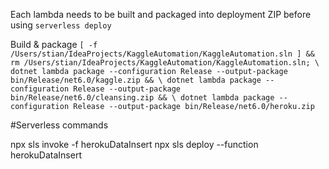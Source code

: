 Each lambda needs to be built and packaged into deployment ZIP before using `serverless deploy`

Build & package
`[ -f /Users/stian/IdeaProjects/KaggleAutomation/KaggleAutomation.sln ] && rm /Users/stian/IdeaProjects/KaggleAutomation/KaggleAutomation.sln; \
dotnet lambda package --configuration Release --output-package bin/Release/net6.0/kaggle.zip && \
dotnet lambda package --configuration Release --output-package bin/Release/net6.0/cleansing.zip && \
dotnet lambda package --configuration Release --output-package bin/Release/net6.0/heroku.zip`

#Serverless commands

npx sls invoke -f herokuDataInsert
npx sls deploy --function herokuDataInsert
